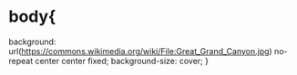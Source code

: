 # body{
background: url(https://commons.wikimedia.org/wiki/File:Great_Grand_Canyon.jpg) no-repeat center center fixed; background-size: cover;
}
